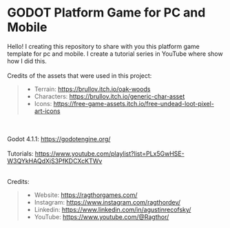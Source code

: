 # GODOT Platform Game for PC and Mobile
Hello! I creating this repository to share with you this platform game template for pc and mobile. I create a tutorial series in YouTube where show how I did this.
<br></br>
Credits of the assets that were used in this project:
> - Terrain: https://brullov.itch.io/oak-woods
> - Characters: https://brullov.itch.io/generic-char-asset
> - Icons: https://free-game-assets.itch.io/free-undead-loot-pixel-art-icons

<br></br>
Godot 4.1.1: https://godotengine.org/
<br></br>
Tutorials: https://www.youtube.com/playlist?list=PLx5GwHSE-W3QYkHAQdXjS3PfKDCXcKTWv
<br></br>

Credits:
> - Website: https://ragthorgames.com/
> - Instagram: https://www.instagram.com/ragthordev/
> - Linkedin: https://www.linkedin.com/in/agustinrecofsky/
> - YouTube: https://www.youtube.com/@Ragthor/